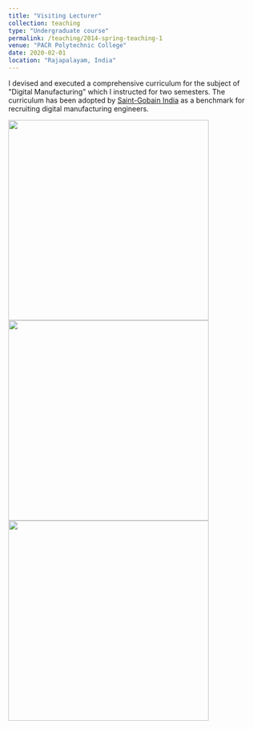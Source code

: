 ```yaml
---
title: "Visiting Lecturer"
collection: teaching
type: "Undergraduate course"
permalink: /teaching/2014-spring-teaching-1
venue: "PACR Polytechnic College"
date: 2020-02-01
location: "Rajapalayam, India"
---
```


I devised and executed a comprehensive curriculum for the subject of "Digital Manufacturing" which I instructed for two semesters. The curriculum has been adopted by [Saint-Gobain India](https://www.saint-gobain.co.in/) as a benchmark for recruiting digital manufacturing engineers.

<img src='https://github.com/shivakumar-tekumatla/shivakumar-tekumatla.github.io/blob/master/files/GIFs/PACR3.png?raw=true' width =400  />

<img src='https://github.com/shivakumar-tekumatla/shivakumar-tekumatla.github.io/blob/master/files/GIFs/PACR1.jpg?raw=true' width =400  />

<img src='https://github.com/shivakumar-tekumatla/shivakumar-tekumatla.github.io/blob/master/files/GIFs/PACR2.jpg?raw=true' width =400  />

